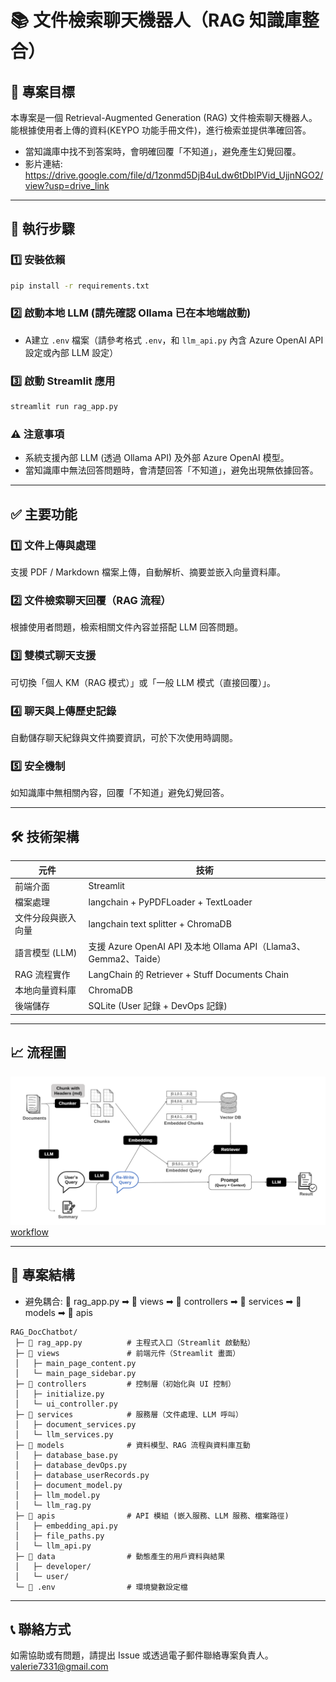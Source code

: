 # 📚 文件檢索聊天機器人（RAG 知識庫整合）

## 🎯 專案目標
本專案是一個 Retrieval-Augmented Generation (RAG) 文件檢索聊天機器人。
能根據使用者上傳的資料(KEYPO 功能手冊文件)，進行檢索並提供準確回答。
- 當知識庫中找不到答案時，會明確回覆「不知道」，避免產生幻覺回覆。
- 影片連結: https://drive.google.com/file/d/1zonmd5DjB4uLdw6tDbIPVid_UjjnNGO2/view?usp=drive_link

---

## 🚀 執行步驟
### 1️⃣ 安裝依賴
```bash
pip install -r requirements.txt
```

### 2️⃣ 啟動本地 LLM (請先確認 Ollama 已在本地端啟動)
- A建立 `.env` 檔案（請參考格式 `.env`，和 `llm_api.py` 內含 Azure OpenAI API 設定或內部 LLM 設定）

### 3️⃣ 啟動 Streamlit 應用
```bash
streamlit run rag_app.py
```
### ⚠️ 注意事項
- 系統支援內部 LLM (透過 Ollama API) 及外部 Azure OpenAI 模型。
- 當知識庫中無法回答問題時，會清楚回答「不知道」，避免出現無依據回答。

---

## ✅ 主要功能

### 1️⃣ 文件上傳與處理  
支援 PDF / Markdown 檔案上傳，自動解析、摘要並嵌入向量資料庫。

### 2️⃣ 文件檢索聊天回覆（RAG 流程）  
根據使用者問題，檢索相關文件內容並搭配 LLM 回答問題。

### 3️⃣ 雙模式聊天支援  
可切換「個人 KM（RAG 模式）」或「一般 LLM 模式（直接回覆）」。

### 4️⃣ 聊天與上傳歷史記錄  
自動儲存聊天紀錄與文件摘要資訊，可於下次使用時調閱。

### 5️⃣ 安全機制  
如知識庫中無相關內容，回覆「不知道」避免幻覺回答。

---

## 🛠️ 技術架構
| 元件              | 技術                                         |
|-------------------|----------------------------------------------|
| 前端介面          | Streamlit                                   |
| 檔案處理          | langchain + PyPDFLoader + TextLoader        |
| 文件分段與嵌入向量 | langchain text splitter + ChromaDB           |
| 語言模型 (LLM)    | 支援 Azure OpenAI API 及本地 Ollama API（Llama3、Gemma2、Taide） |
| RAG 流程實作      | LangChain 的 Retriever + Stuff Documents Chain |
| 本地向量資料庫    | ChromaDB                                    |
| 後端儲存          | SQLite (User 記錄 + DevOps 記錄)            |

---

## 📈 流程圖  
![workflow](workflow.png)  
[workflow](https://www.canva.com/design/DAGip48-pIo/bx9DFPr341IQno54AC2TyQ/view?utm_content=DAGip48-pIo&utm_campaign=designshare&utm_medium=link2&utm_source=uniquelinks&utlId=hb127ce56f4)

---

## 📂 專案結構

* 避免耦合: 📄 rag_app.py ➡ 📁 views ➡ 📁 controllers ➡ 📁 services ➡ 📁 models ➡ 📁 apis
```
RAG_DocChatbot/
 ├─ 📄 rag_app.py          # 主程式入口（Streamlit 啟動點）
 ├─ 📁 views               # 前端元件（Streamlit 畫面）
 │   ├─ main_page_content.py
 │   └─ main_page_sidebar.py
 ├─ 📁 controllers         # 控制層（初始化與 UI 控制）
 │   ├─ initialize.py
 │   └─ ui_controller.py
 ├─ 📁 services            # 服務層（文件處理、LLM 呼叫）
 │   ├─ document_services.py
 │   └─ llm_services.py
 ├─ 📁 models              # 資料模型、RAG 流程與資料庫互動
 │   ├─ database_base.py
 │   ├─ database_devOps.py
 │   ├─ database_userRecords.py
 │   ├─ document_model.py
 │   ├─ llm_model.py
 │   └─ llm_rag.py
 ├─ 📁 apis                # API 模組 (嵌入服務、LLM 服務、檔案路徑)
 │   ├─ embedding_api.py
 │   ├─ file_paths.py
 │   └─ llm_api.py
 ├─ 📁 data                # 動態產生的用戶資料與結果
 │   ├─ developer/
 │   └─ user/
 └─ 📄 .env                # 環境變數設定檔
```

---

## 📞 聯絡方式
如需協助或有問題，請提出 Issue 或透過電子郵件聯絡專案負責人。
valerie7331@gmail.com


